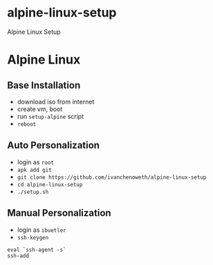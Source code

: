 # alpine-linux-setup
Alpine Linux Setup

# Alpine Linux
## Base Installation
* download iso from internet
* create vm, boot
* run `setup-alpine` script
* `reboot`

## Auto Personalization
* login as `root`
* `apk add git`
* `git clone https://github.com/ivanchenoweth/alpine-linux-setup`
* `cd alpine-linux-setup`
* `./setup.sh`

## Manual Personalization
* login as `ibuetler`
* `ssh-keygen`

````
eval `ssh-agent -s`
ssh-add
````

